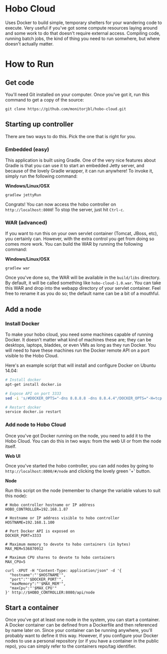 # Hobo Cloud

Uses Docker to build simple, temporary shelters for your wandering code to execute. Very useful if you've got some compute resources laying around and some work to do that doesn't require external access. Compiling code, running batch jobs, the kind of thing you need to run somwhere, but where doesn't actually matter.

# How to Run

## Get code

You'll need Git installed on your computer. Once you've got it, run this command to get a copy of the source:

`git clone https://github.com/monitorjbl/hobo-cloud.git`

## Starting up controller

There are two ways to do this. Pick the one that is right for you.

### Embedded (easy)

This application is built using Gradle. One of the very nice features about Gradle is that you can use it to start an embedded Jetty server, and because of the lovely Gradle wrapper, it can run anywhere! To invoke it, simply run the following command:

**Windows/Linux/OSX**

`gradlew jettyRun`

Congrats! You can now access the hobo controller on `http://localhost:8000`! To stop the server, just hit `Ctrl-c`. 

### WAR (advanced)

If you want to run this on your own servlet container (Tomcat, JBoss, etc), you certainly can. However, with the extra control you get from doing so comes more work. You can build the WAR by running the following command:

**Windows/Linux/OSX**

`gradlew war`

Once you've done so, the WAR will be available in the `build/libs` directory. By default, it will be called something like `hobo-cloud-1.0.war`. You can take this WAR and drop into the webapp directory of your servlet container. Feel free to rename it as you do so; the default name can be a bit of a mouthful.

## Add a node

### Install Docker

To make your hobo cloud, you need some machines capable of running Docker. It doesn't matter what kind of machines these are; they can be desktops, laptops, bladdes, or even VMs as long as they run Docker. You will need to have these machines run the Docker remote API on a port visible to the Hobo Cloud.

Here's an example script that will install and configure Docker on Ubuntu 14.04:

```bash
# Install docker
apt-get install docker.io

# Expose API on port 3333
sed -i 's/#DOCKER_OPTS="-dns 8.8.8.8 -dns 8.8.4.4"/DOCKER_OPTS="-H=tcp:\/\/0.0.0.0:3333 -H=unix:\/\/\/var\/run\/docker.sock"/' /etc/default/docker.io

# Restart docker
service docker.io restart
```

### Add node to Hobo Cloud

Once you've got Docker running on the node, you need to add it to the Hobo Cloud. You can do this in two ways: from the web UI or from the node itself.

**Web UI**

Once you've started the hobo controller, you can add nodes by going to `http://localhost:8000/#/node` and clicking the lovely green '+' button.

**Node**

Run this script on the node (remember to change the variable values to suit this node):

```
# Hobo controller hostname or IP address
HOBO_CONTROLLER=192.168.1.87

# Hostname or IP address visible to hobo controller
HOSTNAME=192.168.1.100

# Port Docker API is exposed on
DOCKER_PORT=3333

# Maximum memory to devote to hobo containers (in bytes)
MAX_MEM=536870912

# Maximum CPU shares to devote to hobo containers
MAX_CPU=5

curl -XPUT -H "Content-Type: application/json" -d '{
  "hostname":"'$HOSTNAME'",
  "port":"'$DOCKER_PORT'",
  "maxMemory":"'$MAX_MEM'",
  "maxCpu":"'$MAX_CPU'"
}' http://$HOBO_CONTROLLER:8080/api/node
```

## Start a container

Once you've got at least one node in the system, you can start a container. A Docker container can  be defined from a Dockerfile and then referenced by name later on. Since your container can be running anywhere, you'll probably want to define it this way. However, if you configure your Docker nodes to use a personal repository (or if you have a container in the public repo), you can simply refer to the containers repo/tag identifier.

### 
